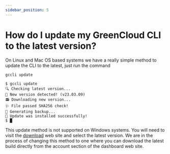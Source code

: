 ```yaml
---
sidebar_position: 5
---
```


# How do I update my GreenCloud CLI to the latest version?

On Linux and Mac OS based systems we have a really simple method to update the CLI to the latest, just run the command

```
gccli update
```

<cliWindow>

```text {1}
$ gccli update
🔍 Checking latest version...
🌱 New version detected! (v23.03.09)
📻 Downloading new version...
🩺 File passed SHA256 check!
💾 Generating backup...
🚀 Update was installed successfully!
$ █
```

</cliWindow>

This update method is not supported on Windows systems. You will need to visit the [download](dl.greencloudcomputing.io) web site and select the latest version. We are in the process of changing this method to one where you can download the latest build directly from the account section of the dashboard web site.